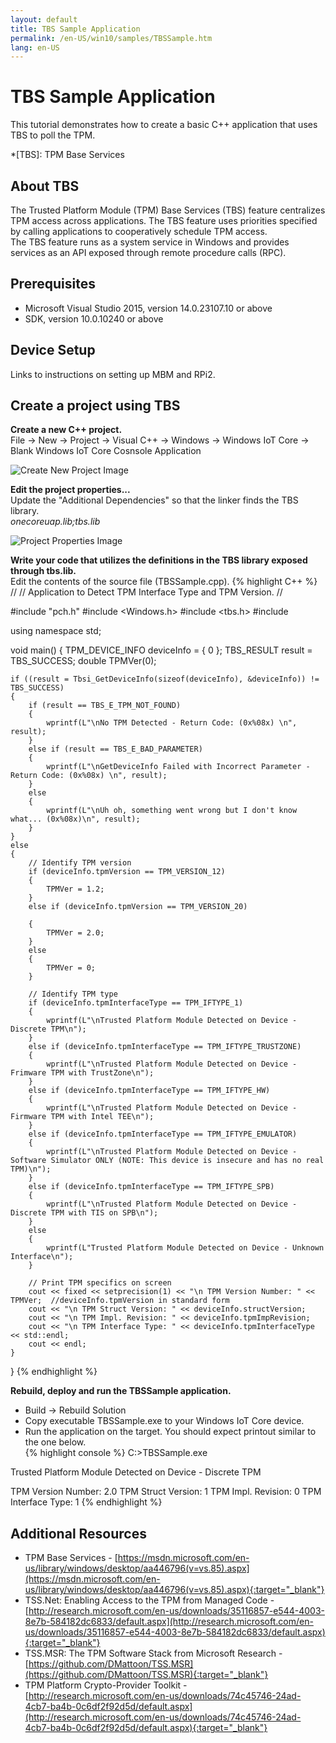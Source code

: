 ```yaml
---
layout: default
title: TBS Sample Application
permalink: /en-US/win10/samples/TBSSample.htm
lang: en-US
---
```


# TBS Sample Application

This tutorial demonstrates how to create a basic C++ application that uses TBS to poll the TPM.

*[TBS]: TPM Base Services

## About TBS  
The Trusted Platform Module (TPM) Base Services (TBS) feature centralizes TPM access across applications. The TBS feature uses priorities specified by calling applications to cooperatively schedule TPM access.  
The TBS feature runs as a system service in Windows and provides services as an API exposed through remote procedure calls (RPC).

## Prerequisites  
* Microsoft Visual Studio 2015, version 14.0.23107.10 or above  
* SDK, version 10.0.10240 or above

## Device Setup  
Links to instructions on setting up MBM and RPi2.

## Create a project using TBS  

**Create a new C++ project.**  
File -> New -> Project -> Visual C++ -> Windows -> Windows IoT Core -> Blank Windows IoT Core Cosnsole Application

![Create New Project Image]({{site.baseurl}}/Resources/images/TPM/TBS_NewProject.png)

**Edit the project properties...**  
Update the "Additional Dependencies" so that the linker finds the TBS library.  
*onecoreuap.lib;tbs.lib*

![Project Properties Image]({{site.baseurl}}/Resources/images/TPM/TBS_LinkerDependencies.png)

**Write your code that utilizes the definitions in the TBS library exposed through tbs.lib.**  
Edit the contents of the source file (TBSSample.cpp).
{% highlight C++ %}
//
// Application to Detect TPM Interface Type and TPM Version.
//

#include "pch.h"
#include <Windows.h>
#include <tbs.h>
#include <iomanip>

using namespace std;

void main()
{
	TPM_DEVICE_INFO deviceInfo = { 0 };
	TBS_RESULT result = TBS_SUCCESS;
	double TPMVer(0);

	if ((result = Tbsi_GetDeviceInfo(sizeof(deviceInfo), &deviceInfo)) != TBS_SUCCESS)
	{
		if (result == TBS_E_TPM_NOT_FOUND)
		{
			wprintf(L"\nNo TPM Detected - Return Code: (0x%08x) \n", result);
		}
		else if (result == TBS_E_BAD_PARAMETER)
		{
			wprintf(L"\nGetDeviceInfo Failed with Incorrect Parameter - Return Code: (0x%08x) \n", result);
		}
		else
		{
			wprintf(L"\nUh oh, something went wrong but I don't know what... (0x%08x)\n", result);
		}
	}
	else
	{
		// Identify TPM version
		if (deviceInfo.tpmVersion == TPM_VERSION_12)
		{
			TPMVer = 1.2;
		}
		else if (deviceInfo.tpmVersion == TPM_VERSION_20)

		{
			TPMVer = 2.0;
		}
		else
		{
			TPMVer = 0;
		}

		// Identify TPM type
		if (deviceInfo.tpmInterfaceType == TPM_IFTYPE_1)
		{
			wprintf(L"\nTrusted Platform Module Detected on Device - Discrete TPM\n");
		}
		else if (deviceInfo.tpmInterfaceType == TPM_IFTYPE_TRUSTZONE)
		{
			wprintf(L"\nTrusted Platform Module Detected on Device - Frimware TPM with TrustZone\n");
		}
		else if (deviceInfo.tpmInterfaceType == TPM_IFTYPE_HW)
		{
			wprintf(L"\nTrusted Platform Module Detected on Device - Firmware TPM with Intel TEE\n");
		}
		else if (deviceInfo.tpmInterfaceType == TPM_IFTYPE_EMULATOR)
		{
			wprintf(L"\nTrusted Platform Module Detected on Device - Software Simulator ONLY (NOTE: This device is insecure and has no real TPM)\n");
		}
		else if (deviceInfo.tpmInterfaceType == TPM_IFTYPE_SPB)
		{
			wprintf(L"\nTrusted Platform Module Detected on Device - Discrete TPM with TIS on SPB\n");
		}
		else
		{
			wprintf(L"Trusted Platform Module Detected on Device - Unknown Interface\n");
		}

		// Print TPM specifics on screen
		cout << fixed << setprecision(1) << "\n TPM Version Number: " << TPMVer;  //deviceInfo.tpmVersion in standard form
		cout << "\n TPM Struct Version: " << deviceInfo.structVersion;
		cout << "\n TPM Impl. Revision: " << deviceInfo.tpmImpRevision;
		cout << "\n TPM Interface Type: " << deviceInfo.tpmInterfaceType << std::endl;
		cout << endl;
	}
}
{% endhighlight %}

**Rebuild, deploy and run the TBSSample application.**

* Build -> Rebuild Solution  
* Copy executable TBSSample.exe to your Windows IoT Core device.  
* Run the application on the target. You should expect printout similar to the one below.  
{% highlight console %}
C:\>TBSSample.exe

Trusted Platform Module Detected on Device - Discrete TPM

 TPM Version Number: 2.0
 TPM Struct Version: 1
 TPM Impl. Revision: 0
 TPM Interface Type: 1
{% endhighlight %}

## Additional Resources  
* TPM Base Services - [https://msdn.microsoft.com/en-us/library/windows/desktop/aa446796(v=vs.85).aspx](https://msdn.microsoft.com/en-us/library/windows/desktop/aa446796(v=vs.85).aspx){:target="_blank"}
* TSS.Net: Enabling Access to the TPM from Managed Code - [http://research.microsoft.com/en-us/downloads/35116857-e544-4003-8e7b-584182dc6833/default.aspx](http://research.microsoft.com/en-us/downloads/35116857-e544-4003-8e7b-584182dc6833/default.aspx){:target="_blank"}
* TSS.MSR: The TPM Software Stack from Microsoft Research - [https://github.com/DMattoon/TSS.MSR](https://github.com/DMattoon/TSS.MSR){:target="_blank"}
* TPM Platform Crypto-Provider Toolkit - [http://research.microsoft.com/en-us/downloads/74c45746-24ad-4cb7-ba4b-0c6df2f92d5d/default.aspx](http://research.microsoft.com/en-us/downloads/74c45746-24ad-4cb7-ba4b-0c6df2f92d5d/default.aspx){:target="_blank"}

